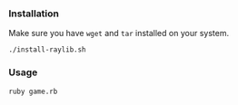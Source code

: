 ### Installation

Make sure you have `wget` and `tar` installed on your system.

```
./install-raylib.sh
```

### Usage

```
ruby game.rb
```

